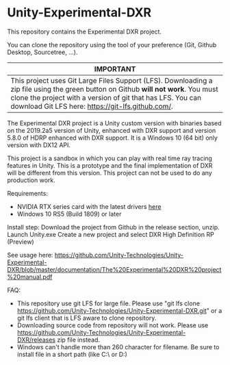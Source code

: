 # Unity-Experimental-DXR

This repository contains the Experimental DXR project.

You can clone the repository using the tool of your preference (Git, Github Desktop, Sourcetree, ...). 

  | IMPORTANT                                                    |
  | ------------------------------------------------------------ |
  | This project uses Git Large Files Support (LFS). Downloading a zip file using the green button on Github **will not work**. You must clone the project with a version of git that has LFS. You can download Git LFS here: <https://git-lfs.github.com/>. |


The Experimental DXR project is a Unity custom version with binaries based on the 2019.2a5 version of Unity, enhanced with DXR support and version 5.8.0 of HDRP enhanced with DXR support. It is a Windows 10 (64 bit) only version with DX12 API.

This project is a sandbox in which you can  play with real time ray tracing features in Unity. This is a prototype and the final implementation of DXR will be different from this version. This project can not be used to do any production work.

Requirements:
- NVIDIA RTX series card with the latest drivers [here](https://www.nvidia.com/Download/index.aspx?lang=com)
- Windows 10 RS5 (Build 1809) or later


Install step:
Download the project from Github in the release section, unzip.
Launch Unity.exe
Create a new project and select DXR High Definition RP (Preview)

See usage here: https://github.com/Unity-Technologies/Unity-Experimental-DXR/blob/master/documentation/The%20Experimental%20DXR%20project%20manual.pdf

FAQ:
- This repository use git LFS for large file. Please use "git lfs clone https://github.com/Unity-Technologies/Unity-Experimental-DXR.git" or a git lfs client that is LFS aware to clone repository.
- Downloading source code from repository will not work. Please use https://github.com/Unity-Technologies/Unity-Experimental-DXR/releases zip file instead.
- Windows can't handle more than 260 character for filename. Be sure to install file in a short path (like C:\ or D:\)

